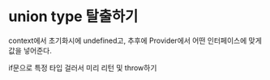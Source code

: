 # union type 탈출하기

context에서 초기화시에 undefined고, 추후에 Provider에서 어떤 인터페이스에 맞게 값을 넣어준다.

if문으로 특정 타입 걸러서
미리 리턴 및 throw하기
